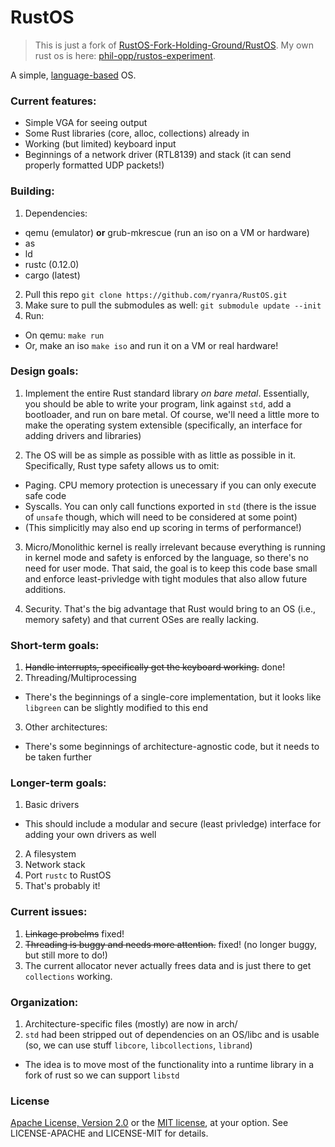 RustOS
=====

>This is just a fork of [RustOS-Fork-Holding-Ground/RustOS](https://github.com/RustOS-Fork-Holding-Ground/RustOS).
>My own rust os is here: [phil-opp/rustos-experiment](https://github.com/phil-opp/rustos-experiment).

A simple, [language-based](https://en.wikipedia.org/wiki/Language-based_system) OS.


### Current features:
  * Simple VGA for seeing output
  * Some Rust libraries (core, alloc, collections) already in
  * Working (but limited) keyboard input
  * Beginnings of a network driver (RTL8139) and stack (it can send properly formatted UDP packets!)

### Building:
1. Dependencies:
  * qemu (emulator) **or** grub-mkrescue (run an iso on a VM or hardware)
  * as
  * ld
  * rustc (0.12.0)
  * cargo (latest)
2. Pull this repo `git clone https://github.com/ryanra/RustOS.git`
3. Make sure to pull the submodules as well: `git submodule update --init`
4. Run:
  * On qemu: `make run`
  * Or, make an iso `make iso` and run it on a VM or real hardware!

### Design goals:
1. Implement the entire Rust standard library *on bare metal*. Essentially, 
you should be able to write your program, link against `std`, add a bootloader, and run
on bare metal. Of course, we'll need a little more to make the operating system extensible (specifically,
an interface for adding drivers and libraries)

2. The OS will be as simple as possible with as little as possible in it. Specifically, Rust type safety allows us to omit:
  * Paging. CPU memory protection is unecessary if you can only execute safe code
  * Syscalls. You can only call functions exported in `std` (there is the issue of `unsafe` though, which will need to be considered at some point)
  * (This simplicitly may also end up scoring in terms of performance!)

3. Micro/Monolithic kernel is really irrelevant because everything is running in kernel mode and safety
  is enforced by the language, so there's no need for user mode. That said, the goal is to keep this code 
  base small and enforce least-privledge with tight modules that also allow future additions.

3. Security. That's the big advantage that Rust would bring to an OS (i.e., memory safety) and that current OSes are really lacking.
  
### Short-term goals:
1. ~~Handle interrupts, specifically get the keyboard working.~~ done!
2. Threading/Multiprocessing
  * There's the beginnings of a single-core implementation, but it looks like `libgreen` can be slightly modified to this end
3. Other architectures:
  * There's some beginnings of architecture-agnostic code, but it needs to be taken further

### Longer-term goals:

1. Basic drivers
  * This should include a modular and secure (least privledge) interface for adding your own drivers as well
2. A filesystem
3. Network stack
4. Port `rustc` to RustOS
5. That's probably it!

### Current issues:
1. ~~Linkage probelms~~ fixed!
2. ~~Threading is buggy and needs more attention.~~ fixed! (no longer buggy, but still more to do!)
3. The current allocator never actually frees data and is just there to get `collections` working.

### Organization:
1. Architecture-specific files (mostly) are now in arch/
2. `std` had been stripped out of dependencies on an OS/libc and is usable (so, we can use stuff `libcore`, `libcollections`, `librand`)
  * The idea is to move most of the functionality into a runtime library in a fork of rust so we can support `libstd`

### License
[Apache License, Version 2.0](https://www.apache.org/licenses/LICENSE-2.0) or the [MIT license](http://opensource.org/licenses/MIT), at your option. See LICENSE-APACHE and LICENSE-MIT for details.
